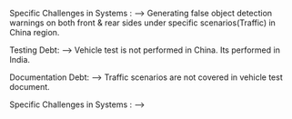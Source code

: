 Specific Challenges in Systems :
   --> Generating false object detection warnings on both front & rear sides under specific scenarios(Traffic) in China region.

Testing Debt:
   --> Vehicle test is not performed in China. Its performed in India.

Documentation Debt:
   --> Traffic scenarios are not covered in vehicle test document.


Specific Challenges in Systems :
   --> 



   
